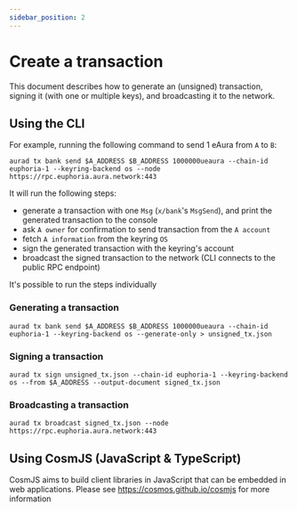 ```yaml
---
sidebar_position: 2
---
```

# Create a transaction
This document describes how to generate an (unsigned) transaction, signing it (with one or multiple keys), and broadcasting it to the network.

## Using the CLI 
For example, running the following command to send 1 eAura from `A` to `B`:
```
aurad tx bank send $A_ADDRESS $B_ADDRESS 1000000ueaura --chain-id euphoria-1 --keyring-backend os --node https://rpc.euphoria.aura.network:443
```
It will run the following steps:
- generate a transaction with one `Msg` (`x/bank`'s `MsgSend`), and print the generated transaction to the console
- ask `A owner` for confirmation to send transaction from the `A account`
- fetch `A information` from the keyring `OS`
- sign the generated transaction with the keyring's account
- broadcast the signed transaction to the network (CLI connects to the public RPC endpoint)

It's possible to run the steps individually

### Generating a transaction
```
aurad tx bank send $A_ADDRESS $B_ADDRESS 1000000ueaura --chain-id euphoria-1 --keyring-backend os --generate-only > unsigned_tx.json  
```

### Signing a transaction
```
aurad tx sign unsigned_tx.json --chain-id euphoria-1 --keyring-backend os --from $A_ADDRESS --output-document signed_tx.json
```

### Broadcasting a transaction
```
aurad tx broadcast signed_tx.json --node https://rpc.euphoria.aura.network:443
```

## Using CosmJS (JavaScript & TypeScript)
CosmJS aims to build client libraries in JavaScript that can be embedded in web applications. Please see https://cosmos.github.io/cosmjs for more information